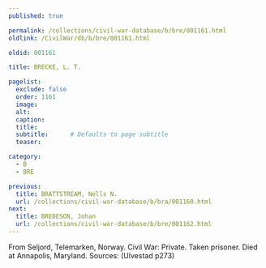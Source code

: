 ```yaml
---
published: true

permalink: /collections/civil-war-database/b/bre/001161.html
oldlink: /CivilWar/db/b/bre/001161.html

oldid: 001161

title: BRECKE, L. T.

pagelist:
  exclude: false
  order: 1161
  image: 
  alt:
  caption:
  title:
  subtitle:      # Defaults to page subtitle
  teaser:

category: 
  - B 
  - BRE

previous:
  title: BRATTSTREAM, Nells N.
  url: /collections/civil-war-database/b/bra/001160.html  
next:
  title: BREDESON, Johan
  url: /collections/civil-war-database/b/bre/001162.html   
---
```

From Seljord, Telemarken, Norway. Civil War: Private. Taken prisoner. Died at Annapolis, Maryland. Sources: (Ulvestad p273)